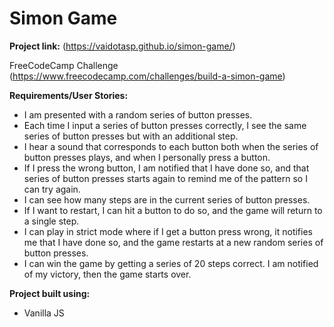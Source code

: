 # Simon Game

**Project link:**
(https://vaidotasp.github.io/simon-game/)

FreeCodeCamp Challenge (https://www.freecodecamp.com/challenges/build-a-simon-game)

**Requirements/User Stories:**

* I am presented with a random series of button presses.
* Each time I input a series of button presses correctly, I see the same series of button presses but with an additional step.
* I hear a sound that corresponds to each button both when the series of button presses plays, and when I personally press a button.
* If I press the wrong button, I am notified that I have done so, and that series of button presses starts again to remind me of the pattern so I can try again.
* I can see how many steps are in the current series of button presses.
* If I want to restart, I can hit a button to do so, and the game will return to a single step.
* I can play in strict mode where if I get a button press wrong, it notifies me that I have done so, and the game restarts at a new random series of button presses.
* I can win the game by getting a series of 20 steps correct. I am notified of my victory, then the game starts over.

**Project built using:**

* Vanilla JS

